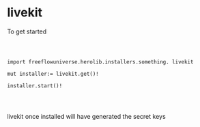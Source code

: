 # livekit



To get started

```vlang



import freeflowuniverse.herolib.installers.something. livekit

mut installer:= livekit.get()!

installer.start()!




```

livekit once installed will have generated the secret keys